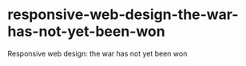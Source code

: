 responsive-web-design-the-war-has-not-yet-been-won
==================================================

Responsive web design: the war has not yet been won